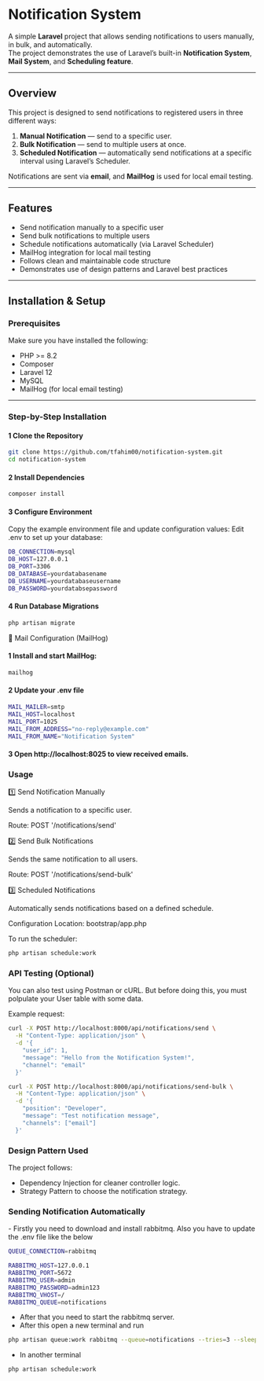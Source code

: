 # Notification System

A simple **Laravel** project that allows sending notifications to users manually, in bulk, and automatically.  
The project demonstrates the use of Laravel’s built-in **Notification System**, **Mail System**, and **Scheduling feature**.

---

## Overview

This project is designed to send notifications to registered users in three different ways:
1. **Manual Notification** — send to a specific user.
2. **Bulk Notification** — send to multiple users at once.
3. **Scheduled Notification** — automatically send notifications at a specific interval using Laravel’s Scheduler.

Notifications are sent via **email**, and **MailHog** is used for local email testing.

---

## Features

-  Send notification manually to a specific user  
-  Send bulk notifications to multiple users  
-  Schedule notifications automatically (via Laravel Scheduler)  
-  MailHog integration for local mail testing  
-  Follows clean and maintainable code structure  
-  Demonstrates use of design patterns and Laravel best practices  

---

##  Installation & Setup

###  Prerequisites
Make sure you have installed the following:
- PHP >= 8.2  
- Composer  
- Laravel 12  
- MySQL
- MailHog (for local email testing)

---

###  Step-by-Step Installation

#### 1️ Clone the Repository
```bash
git clone https://github.com/tfahim00/notification-system.git
cd notification-system
```

#### 2️ Install Dependencies
```bash
composer install
```

#### 3️ Configure Environment
Copy the example environment file and update configuration values:
Edit .env to set up your database:
```bash
DB_CONNECTION=mysql
DB_HOST=127.0.0.1
DB_PORT=3306
DB_DATABASE=yourdatabasename
DB_USERNAME=yourdatabaseusername
DB_PASSWORD=yourdatabsepassword
```

#### 4️ Run Database Migrations
```bash
php artisan migrate
```

📧 Mail Configuration (MailHog)

#### 1️ Install and start MailHog:
```bash 
mailhog
```

#### 2️ Update your .env file
```bash
MAIL_MAILER=smtp
MAIL_HOST=localhost
MAIL_PORT=1025
MAIL_FROM_ADDRESS="no-reply@example.com"
MAIL_FROM_NAME="Notification System"
```

#### 3️ Open http://localhost:8025 to view received emails.



<h3> Usage </h3>

1️⃣ Send Notification Manually

  Sends a notification to a specific user.

  Route: POST '/notifications/send'

2️⃣ Send Bulk Notifications

  Sends the same notification to all users.

  Route: POST '/notifications/send-bulk'

3️⃣ Scheduled Notifications

  Automatically sends notifications based on a defined schedule.

  Configuration Location:
  bootstrap/app.php

  To run the scheduler:
```bash
php artisan schedule:work
```

<h3>API Testing (Optional)</h3>

You can also test using Postman or cURL. But before doing this, you must polpulate your User table with some data.

Example request:
```bash
curl -X POST http://localhost:8000/api/notifications/send \
  -H "Content-Type: application/json" \
  -d '{
    "user_id": 1,
    "message": "Hello from the Notification System!",
    "channel": "email"
  }'
```

```bash
curl -X POST http://localhost:8000/api/notifications/send-bulk \
  -H "Content-Type: application/json" \
  -d '{
    "position": "Developer",
    "message": "Test notification message",
    "channels": ["email"]
  }'
```


<h3>Design Pattern Used</h3>

The project follows:

- Dependency Injection for cleaner controller logic.
- Strategy Pattern to choose the notification strategy.



<h3>Sending Notification Automatically</h3>
- Firstly you need to download and install rabbitmq. Also you have to update the .env file like the below

```bash
QUEUE_CONNECTION=rabbitmq

RABBITMQ_HOST=127.0.0.1
RABBITMQ_PORT=5672
RABBITMQ_USER=admin
RABBITMQ_PASSWORD=admin123
RABBITMQ_VHOST=/
RABBITMQ_QUEUE=notifications
```

- After that you need to start the rabbitmq server.
- After this open a new terminal and run

```bash
php artisan queue:work rabbitmq --queue=notifications --tries=3 --sleep=3 -vvv
```

- In another terminal
```bash
php artisan schedule:work
```






